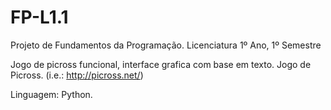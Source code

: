 # FP-L1.1
Projeto de Fundamentos da Programação.
Licenciatura 1º Ano, 1º Semestre

Jogo de picross funcional, interface grafica com base em texto.
Jogo de Picross. (i.e.: http://picross.net/)

Linguagem: Python.
